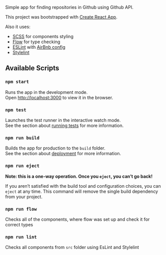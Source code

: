 Simple app for finding repositories in Github using Github API.

This project was bootstrapped with [Create React App](https://github.com/facebook/create-react-app).

Also it uses:
 - [SCSS](https://sass-lang.com/documentation) for components styling
 - [Flow](https://flow.org/) for type checking
 - [ESLint](https://eslint.org/) with [AirBnb config](https://www.npmjs.com/package/eslint-config-airbnb)
 - [Stylelint](https://stylelint.io/)

## Available Scripts

### `npm start`

Runs the app in the development mode.<br />
Open [http://localhost:3000](http://localhost:3000) to view it in the browser.

### `npm test`

Launches the test runner in the interactive watch mode.<br />
See the section about [running tests](https://facebook.github.io/create-react-app/docs/running-tests) for more information.

### `npm run build`

Builds the app for production to the `build` folder.<br />
See the section about [deployment](https://facebook.github.io/create-react-app/docs/deployment) for more information.

### `npm run eject`

**Note: this is a one-way operation. Once you `eject`, you can’t go back!**

If you aren’t satisfied with the build tool and configuration choices, you can `eject` at any time. This command will remove the single build dependency from your project.

### `npm run flow`

Checks all of the components, where flow was set up and check it for correct types

### `npm run lint`
Checks all components from `src` folder using EsLint and Stylelint